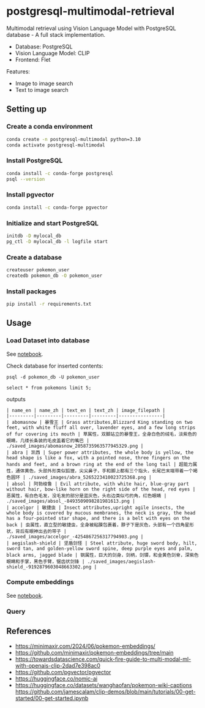 # postgresql-multimodal-retrieval
Multimodal retrieval using Vision Language Model with PostgreSQL database - A full stack implementation.

+ Database: PostgreSQL
+ Vision Language Model: CLIP
+ Frontend: Flet 

Features:
+ Image to image search
+ Text to image search

## Setting up

### Create a conda environment

```bash
conda create -n postgresql-multimodal python=3.10
conda activate postgresql-multimodal
```
### Install PostgreSQL

```bash
conda install -c conda-forge postgresql
psql --version
```

### Install pgvector

```bash
conda install -c conda-forge pgvector
```

### Initialize and start PostgreSQL

```bash
initdb -D mylocal_db
pg_ctl -D mylocal_db -l logfile start
```

### Create a database

```bash
createuser pokemon_user
createdb pokemon_db -O pokemon_user
```

### Install packages

```bash
pip install -r requirements.txt
```

## Usage

### Load Dataset into database

See [notebook](notebooks/load_dataset_into_postgres.ipynb).

Check database for inserted contents:

```
psql -d pokemon_db -U pokemon_user
```

```
select * from pokemons limit 5;
```

outputs

```
| name_en | name_zh | text_en | text_zh | image_filepath |
|---------|---------|---------|---------|----------------|
| abomasnow | 暴雪王 | Grass attributes,Blizzard King standing on two feet, with white fluff all over, lavender eyes, and a few long strips of fur covering its mouth | 草属性，双脚站立的暴雪王，全身白色的绒毛，淡紫色的眼睛，几缕长条装的毛皮盖着它的嘴巴 | ./saved_images/abomasnow_2058735963577945329.png |
| abra | 凯西 | Super power attributes, the whole body is yellow, the head shape is like a fox, with a pointed nose, three fingers on the hands and feet, and a brown ring at the end of the long tail | 超能力属性，通体黄色，头部外形类似狐狸，尖尖鼻子，手和脚上都有三个指头，长尾巴末端带着一个褐色圆环 | ./saved_images/abra_5265223410023725368.png |
| absol | 阿勃梭鲁 | Evil attribute, with white hair, blue-gray part without hair, bow-like horn on the right side of the head, red eyes | 恶属性，有白色毛发，没毛发的部分是蓝灰色，头右边类似弓的角，红色眼睛 | ./saved_images/absol_-8493509098281981613.png |
| accelgor | 敏捷虫 | Insect attributes,upright agile insects, the whole body is covered by mucous membranes, the neck is gray, the head has a four-pointed star shape, and there is a belt with eyes on the back | 虫属性，直立型的敏捷虫，全身被粘膜包裹着，脖子下是灰色，头部有一个四角星形状，背后有眼神出去的带子 | ./saved_images/accelgor_-4254867256317794903.png |
| aegislash-shield | 坚盾剑怪 | Steel attribute, huge sword body, hilt, sword tan, and golden-yellow sword spine, deep purple eyes and palm, black arms, jagged blade | 钢属性，巨大的剑身，剑柄，剑镡，和金黄色剑脊，深紫色眼睛和手掌，黑色手臂，锯齿状剑锋 | ./saved_images/aegislash-shield_-9192879603048663302.png |

```

### Compute embeddings
See [notebook](notebooks/compute_embedding_into_progress.ipynb).

### Query

## References

+ https://minimaxir.com/2024/06/pokemon-embeddings/
+ https://github.com/minimaxir/pokemon-embeddings/tree/main
+ https://towardsdatascience.com/quick-fire-guide-to-multi-modal-ml-with-openais-clip-2dad7e398ac0
+ https://github.com/pgvector/pgvector
+ https://huggingface.co/nomic-ai
+ https://huggingface.co/datasets/wanghaofan/pokemon-wiki-captions
https://github.com/jamescalam/clip-demos/blob/main/tutorials/00-get-started/00-get-started.ipynb
  
